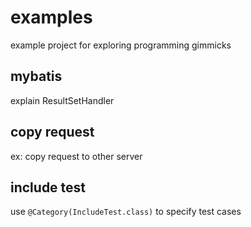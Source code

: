 # examples
example project for exploring programming gimmicks

## mybatis
explain ResultSetHandler

## copy request
ex: copy request to other server

## include test
use `@Category(IncludeTest.class)` to specify test cases